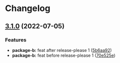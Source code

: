 # Changelog

## [3.1.0](https://github.com/tasshi-playground/demo-release-please-customize-release/compare/package-b-v3.0.0...package-b@3.1.0) (2022-07-05)


### Features

* **package-b:** feat after release-please 1 ([5b6aa92](https://github.com/tasshi-playground/demo-release-please-customize-release/commit/5b6aa9280a1b1594feebc361e48e9f5105630fb8))
* **package-b:** feat before release-please 1 ([70e525e](https://github.com/tasshi-playground/demo-release-please-customize-release/commit/70e525e071cee4546b8aa9cf9cc0ffe48e8b7419))
